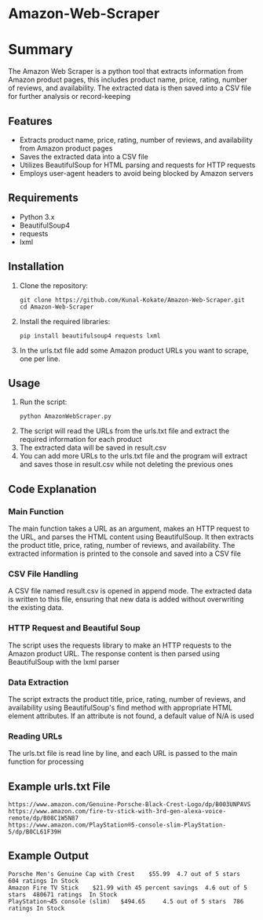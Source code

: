 # Amazon-Web-Scraper

# **Summary**

The Amazon Web Scraper is a python tool that extracts information from Amazon product pages, this includes product name, price, rating, number of reviews, and availability. The extracted data is then saved into a CSV file for further analysis or record-keeping




## **Features**
- Extracts product name, price, rating, number of reviews, and availability from Amazon product pages
- Saves the extracted data into a CSV file
- Utilizes BeautifulSoup for HTML parsing and requests for HTTP requests
- Employs user-agent headers to avoid being blocked by Amazon servers

  
## **Requirements**
- Python 3.x
- BeautifulSoup4
- requests
- lxml

## **Installation**
1. Clone the repository:
   ```
   git clone https://github.com/Kunal-Kokate/Amazon-Web-Scraper.git
   cd Amazon-Web-Scraper
   ```
2. Install the required libraries:
   ```
   pip install beautifulsoup4 requests lxml
   ```
3. In the urls.txt file add some Amazon product URLs you want to scrape, one per line.

   
## **Usage**
1. Run the script:
   ```
   python AmazonWebScraper.py
   ```
2. The script will read the URLs from the urls.txt file and extract the required information for each product
3. The extracted data will be saved in result.csv
4. You can add more URLs to the urls.txt file and the program will extract and saves those in result.csv while not deleting the previous ones


## **Code Explanation**
### **Main Function**
The main function takes a URL as an argument, makes an HTTP request to the URL, and parses the HTML content using BeautifulSoup. It then extracts the product title, price, rating, number of reviews, and availability. The extracted information is printed to the console and saved into a CSV file

### **CSV File Handling**
A CSV file named result.csv is opened in append mode. The extracted data is written to this file, ensuring that new data is added without overwriting the existing data.

### **HTTP Request and Beautiful Soup**
The script uses the requests library to make an HTTP requests to the Amazon product URL. The response content is then parsed using BeautifulSoup with the lxml parser


### **Data Extraction**
The script extracts the product title, price, rating, number of reviews, and availability using BeautifulSoup's find method with appropriate HTML element attributes. If an attribute is not found, a default value of N/A is used

### **Reading URLs**
The urls.txt file is read line by line, and each URL is passed to the main function for processing


## **Example urls.txt File**
```
https://www.amazon.com/Genuine-Porsche-Black-Crest-Logo/dp/B003UNPAVS
https://www.amazon.com/fire-tv-stick-with-3rd-gen-alexa-voice-remote/dp/B08C1W5N87
https://www.amazon.com/PlayStation®5-console-slim-PlayStation-5/dp/B0CL61F39H
```

## **Example Output**
```Excel
Porsche Men's Genuine Cap with Crest	$55.99 	4.7 out of 5 stars	604 ratings	In Stock
Amazon Fire TV Stick	$21.99 with 45 percent savings	4.6 out of 5 stars	480671 ratings	In Stock
PlayStation¬Æ5 console (slim)	$494.65 	4.5 out of 5 stars	786 ratings	In Stock
```


